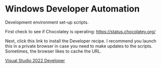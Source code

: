# Windows Developer Automation
Development environment set-up scripts.

First check to see if Chocolatey is operating: https://status.chocolatey.org/

Next, click this link to install the Developer recipe. I recommend you launch this in a private browser in case you need to  make updates to the scripts. Sometimes, the browser likes to cache the URL.

[Visual Studio 2022 Developer](http://boxstarter.org/package/url?https://raw.githubusercontent.com/AddedInnovation/developer-setup/master/dev.ps1)

